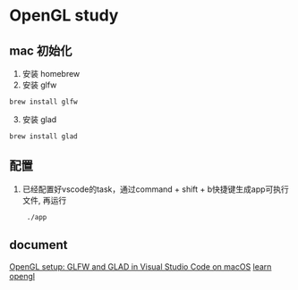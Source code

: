# OpenGL study

## mac 初始化

1. 安装 homebrew
2. 安装 glfw

```
brew install glfw
```

3. 安装 glad

```
brew install glad
```

## 配置

1. 已经配置好vscode的task，通过command + shift + b快捷键生成app可执行文件,
    再运行

    ``` bash
     ./app 
    ```

## document

[OpenGL setup: GLFW and GLAD in Visual Studio Code on macOS](https://www.youtube.com/watch?v=7-dL6a5_B3I)
[learn opengl](https://learnopengl.com/Introduction)
